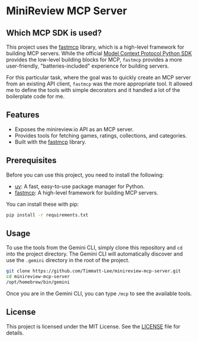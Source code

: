 # MiniReview MCP Server

## Which MCP SDK is used?

This project uses the [fastmcp](https://github.com/jlowin/fastmcp) library, which is a
high-level framework for building MCP servers. While the official
[Model Context Protocol Python SDK](https://github.com/modelcontextprotocol/python-sdk)
provides the low-level building blocks for MCP, `fastmcp` provides a more
user-friendly, "batteries-included" experience for building servers.

For this particular task, where the goal was to quickly create an MCP server
from an existing API client, `fastmcp` was the more appropriate tool. It allowed
me to define the tools with simple decorators and it handled a lot of the
boilerplate code for me.

## Features

- Exposes the minireview.io API as an MCP server.
- Provides tools for fetching games, ratings, collections, and categories.
- Built with the [fastmcp](https://github.com/modelcontextprotocol/fastmcp)
  library.

## Prerequisites

Before you can use this project, you need to install the following:

- [uv](https://github.com/astral-sh/uv): A fast, easy-to-use package manager for
  Python.
- [fastmcp](https://github.com/jlowin/fastmcp): A high-level framework for
  building MCP servers.

You can install these with pip:

```bash
pip install -r requirements.txt
```

## Usage

To use the tools from the Gemini CLI, simply clone this repository and `cd` into
the project directory. The Gemini CLI will automatically discover and use the
`.gemini` directory in the root of the project.

```bash
git clone https://github.com/Timmatt-Lee/minireview-mcp-server.git
cd minireview-mcp-server
/opt/homebrew/bin/gemini
```

Once you are in the Gemini CLI, you can type `/mcp` to see the available tools.

## License

This project is licensed under the MIT License. See the [LICENSE](LICENSE) file
for details.
